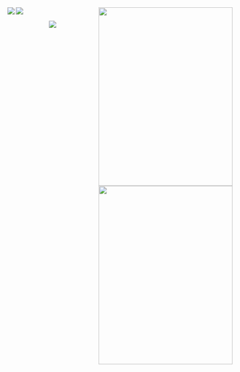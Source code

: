 
<img  align="left" src="mychar.gif"  /> 

<img  align="right" src="https://www.pinclipart.com/picdir/big/533-5333406_vector-free-stock-ray-kon-wiki-fandom-powered.png" width="300" height="400" /> 
<img  align="right" src="https://github-readme-stats.vercel.app/api/top-langs/?username=MrAbdelaziz&theme=dracula&title_color=07ddf4&text_color=fff" width="300" height="400"/>

<img  src="https://github-readme-stats.vercel.app/api?username=MrAbdelaziz&show_icons=true&bg_color=30,282a36,282a36&title_color=07ddf4&text_color=fff&icon_color=07ddf4">

<p align="center">
<img src="https://visitor-badge.laobi.icu/badge?page_id=MrAbdelaziz" id="counter">
</p>
